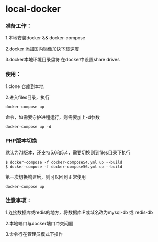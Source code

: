 # local-docker
### 准备工作：
1.本地安装docker && docker-compose


2.docker 添加国内镜像加快下载速度


3.docker本地环境目录盘符 在docker中设置share drives 


### 使用：
1.clone 仓库到本地


2.进入files目录，执行
```
docker-compose up
```
命令，如需要守护进程运行，则需要加上-d参数
```
docker-compose up -d
```


### PHP版本切换
默认为7.1版本，还支持5.6和5.4，需要切换则到files目录下执行

```
$ docker-compose -f docker-compose54.yml up --build
$ docker-compose -f docker-compose56.yml up --build
```
第一次切换构建后，则可以回到正常使用
```
docker-compose up
```


### 注意事项：

1.连接数据库或redis的地方，将数据库IP或域名改为mysql-db 或 redis-db


2.本地端口与docker端口冲突问题


3.命令行在管理员模式下操作

